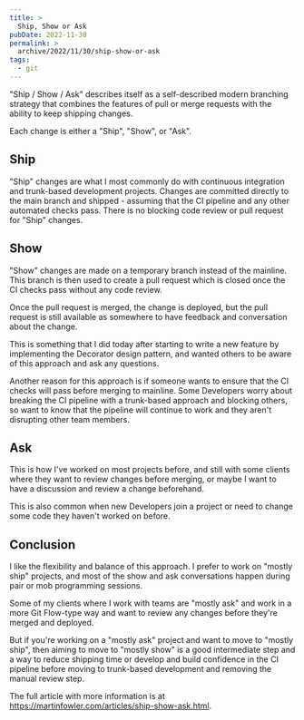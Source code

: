 ```yaml
---
title: >
  Ship, Show or Ask
pubDate: 2022-11-30
permalink: >
  archive/2022/11/30/ship-show-or-ask
tags:
  - git
---
```


"Ship / Show / Ask" describes itself as a self-described modern branching strategy that combines the features of pull or merge requests with the ability to keep shipping changes.

Each change is either a "Ship", "Show", or "Ask".

## Ship

"Ship" changes are what I most commonly do with continuous integration and trunk-based development projects. Changes are committed directly to the main branch and shipped - assuming that the CI pipeline and any other automated checks pass. There is no blocking code review or pull request for "Ship" changes.

## Show

"Show" changes are made on a temporary branch instead of the mainline. This branch is then used to create a pull request which is closed once the CI checks pass without any code review.

Once the pull request is merged, the change is deployed, but the pull request is still available as somewhere to have feedback and conversation about the change.

This is something that I did today after starting to write a new feature by implementing the Decorator design pattern, and wanted others to be aware of this approach and ask any questions.

Another reason for this approach is if someone wants to ensure that the CI checks will pass before merging to mainline. Some Developers worry about breaking the CI pipeline with a trunk-based approach and blocking others, so want to know that the pipeline will continue to work and they aren't disrupting other team members.

## Ask

This is how I've worked on most projects before, and still with some clients where they want to review changes before merging, or maybe I want to have a discussion and review a change beforehand.

This is also common when new Developers join a project or need to change some code they haven't worked on before.

## Conclusion

I like the flexibility and balance of this approach. I prefer to work on "mostly ship" projects, and most of the show and ask conversations happen during pair or mob programming sessions.

Some of my clients where I work with teams are "mostly ask" and work in a more Git Flow-type way and want to review any changes before they're merged and deployed.

But if you're working on a "mostly ask" project and want to move to "mostly ship", then aiming to move to "mostly show" is a good intermediate step and a way to reduce shipping time or develop and build confidence in the CI pipeline before moving to trunk-based development and removing the manual review step.

The full article with more information is at https://martinfowler.com/articles/ship-show-ask.html.
